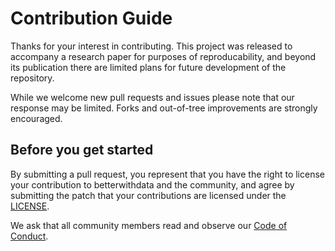 # Contribution Guide

Thanks for your interest in contributing. This project was released to accompany a research paper for purposes of reproducability, and beyond its publication there are limited plans for future development of the repository.

While we welcome new pull requests and issues please note that our response may be limited. Forks and out-of-tree improvements are strongly encouraged.

## Before you get started

By submitting a pull request, you represent that you have the right to license your contribution to betterwithdata and the community, and agree by submitting the patch that your contributions are licensed under the [LICENSE](LICENSE).

We ask that all community members read and observe our [Code of Conduct](CODE_OF_CONDUCT.md).